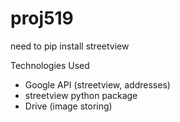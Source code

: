 # proj519


need to pip install streetview




Technologies Used
- Google API (streetview, addresses)
- streetview python package
- Drive (image storing)